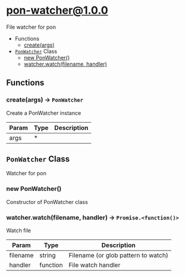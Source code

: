 # pon-watcher@1.0.0

File watcher for pon

+ Functions
  + [create(args)](#pon-watcher-function-create)
+ [`PonWatcher`](#pon-watcher-class) Class
  + [new PonWatcher()](#pon-watcher-class-pon-watcher-constructor)
  + [watcher.watch(filename, handler)](#pon-watcher-class-pon-watcher-watch)

## Functions

<a class='md-heading-link' name="pon-watcher-function-create" ></a>

### create(args) -> `PonWatcher`

Create a PonWatcher instance

| Param | Type | Description |
| ----- | --- | -------- |
| args | * |  |



<a class='md-heading-link' name="pon-watcher-class"></a>

## `PonWatcher` Class

Watcher for pon




<a class='md-heading-link' name="pon-watcher-class-pon-watcher-constructor" ></a>

### new PonWatcher()

Constructor of PonWatcher class



<a class='md-heading-link' name="pon-watcher-class-pon-watcher-watch" ></a>

### watcher.watch(filename, handler) -> `Promise.<function()>`

Watch file

| Param | Type | Description |
| ----- | --- | -------- |
| filename | string | Filename (or glob pattern to watch) |
| handler | function | File watch handler |




